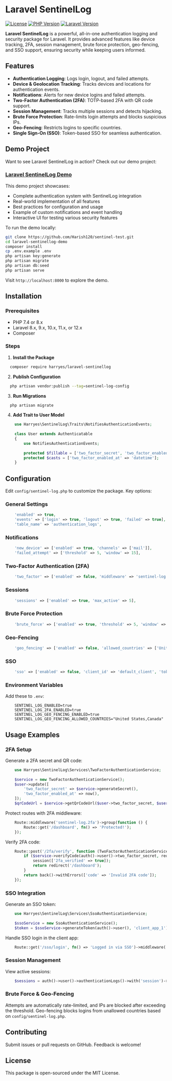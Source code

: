 # Laravel SentinelLog

[![License](https://img.shields.io/badge/License-MIT-blue.svg)](LICENSE)
[![PHP Version](https://img.shields.io/badge/PHP-7.4%20%7C%208.x-blue)](https://php.net)
[![Laravel Version](https://img.shields.io/badge/Laravel-8.x%20%7C%209.x%20%7C%2010.x%20%7C%2011.x%20%7C%2012.x-blue)](https://laravel.com)

**Laravel SentinelLog** is a powerful, all-in-one authentication logging and security package for Laravel. It provides advanced features like device tracking, 2FA, session management, brute force protection, geo-fencing, and SSO support, ensuring security while keeping users informed.

## Features

- **Authentication Logging**: Logs login, logout, and failed attempts.
- **Device & Geolocation Tracking**: Tracks devices and locations for authentication events.
- **Notifications**: Alerts for new device logins and failed attempts.
- **Two-Factor Authentication (2FA)**: TOTP-based 2FA with QR code support.
- **Session Management**: Tracks multiple sessions and detects hijacking.
- **Brute Force Protection**: Rate-limits login attempts and blocks suspicious IPs.
- **Geo-Fencing**: Restricts logins to specific countries.
- **Single Sign-On (SSO)**: Token-based SSO for seamless authentication.

## Demo Project

Want to see Laravel SentinelLog in action? Check out our demo project:

### [Laravel SentinelLog Demo](https://github.com/Harish120/sentinel-test)

This demo project showcases:
- Complete authentication system with SentinelLog integration
- Real-world implementation of all features
- Best practices for configuration and usage
- Example of custom notifications and event handling
- Interactive UI for testing various security features

To run the demo locally:
```bash
git clone https://github.com/Harish120/sentinel-test.git
cd laravel-sentinellog-demo
composer install
cp .env.example .env
php artisan key:generate
php artisan migrate
php artisan db:seed
php artisan serve
```

Visit `http://localhost:8000` to explore the demo.

## Installation

### Prerequisites
- PHP 7.4 or 8.x
- Laravel 8.x, 9.x, 10.x, 11.x, or 12.x
- Composer

### Steps

1. **Install the Package**
```bash
  composer require harryes/laravel-sentinellog
```

2. **Publish Configuration**
```bash
  php artisan vendor:publish --tag=sentinel-log-config
```

3. **Run Migrations**
```bash
  php artisan migrate
```

4. **Add Trait to User Model**
```php
    use Harryes\SentinelLog\Traits\NotifiesAuthenticationEvents;
    
    class User extends Authenticatable
    {
        use NotifiesAuthenticationEvents;
    
        protected $fillable = ['two_factor_secret', 'two_factor_enabled_at'];
        protected $casts = ['two_factor_enabled_at' => 'datetime'];
    }
```

## Configuration

Edit `config/sentinel-log.php` to customize the package. Key options:

### General Settings
```php
    'enabled' => true,
    'events' => ['login' => true, 'logout' => true, 'failed' => true],
    'table_name' => 'authentication_logs',
```

### Notifications
```php
    'new_device' => ['enabled' => true, 'channels' => ['mail']],
    'failed_attempt' => ['threshold' => 5, 'window' => 15],
```

### Two-Factor Authentication (2FA)
```php
    'two_factor' => ['enabled' => false, 'middleware' => 'sentinel-log.2fa'],
```

### Sessions
```php
    'sessions' => ['enabled' => true, 'max_active' => 5],
```

### Brute Force Protection
```php
    'brute_force' => ['enabled' => true, 'threshold' => 5, 'window' => 15, 'block_duration' => 24],
```

### Geo-Fencing
```php
    'geo_fencing' => ['enabled' => false, 'allowed_countries' => ['United States', 'Canada']],
```

### SSO
```php
    'sso' => ['enabled' => false, 'client_id' => 'default_client', 'token_lifetime' => 24],
```

### Environment Variables
Add these to `.env`:
```env
    SENTINEL_LOG_ENABLED=true
    SENTINEL_LOG_2FA_ENABLED=true
    SENTINEL_LOG_GEO_FENCING_ENABLED=true
    SENTINEL_LOG_GEO_FENCING_ALLOWED_COUNTRIES="United States,Canada"
```

## Usage Examples
 
### 2FA Setup
Generate a 2FA secret and QR code:
```php
    use Harryes\SentinelLog\Services\TwoFactorAuthenticationService;
    
    $service = new TwoFactorAuthenticationService();
    $user->update([
        'two_factor_secret' => $service->generateSecret(),
        'two_factor_enabled_at' => now(),
    ]);
    $qrCodeUrl = $service->getQrCodeUrl($user->two_factor_secret, $user->email);
```

Protect routes with 2FA middleware:
```php
    Route::middleware('sentinel-log.2fa')->group(function () {
        Route::get('/dashboard', fn() => 'Protected!');
    });
```

Verify 2FA code:
```php
    Route::post('/2fa/verify', function (TwoFactorAuthenticationService $service) {
        if ($service->verifyCode(auth()->user()->two_factor_secret, request('code'))) {
            session(['2fa_verified' => true]);
            return redirect('/dashboard');
        }
        return back()->withErrors(['code' => 'Invalid 2FA code']);
    });
```

### SSO Integration
Generate an SSO token:
```php
    use Harryes\SentinelLog\Services\SsoAuthenticationService;
    
    $ssoService = new SsoAuthenticationService();
    $token = $ssoService->generateToken(auth()->user(), 'client_app_1');
```

Handle SSO login in the client app:
```php
    Route::get('/sso/login', fn() => 'Logged in via SSO')->middleware('auth');
```

### Session Management
View active sessions:
```php
    $sessions = auth()->user()->authenticationLogs()->with('session')->get();
```

### Brute Force & Geo-Fencing
Attempts are automatically rate-limited, and IPs are blocked after exceeding the threshold. Geo-fencing blocks logins from unallowed countries based on `config/sentinel-log.php`.

## Contributing
Submit issues or pull requests on GitHub. Feedback is welcome!

## License
This package is open-sourced under the MIT License.
